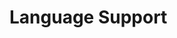 # Language Support

<!-- @include: @/parts/work-in-progress.md -->

<!-- @include: @/parts/packages/language-support/description.md -->
